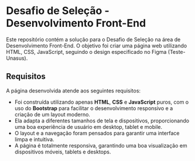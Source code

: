 # Desafio de Seleção  - Desenvolvimento Front-End

Este repositório contém a solução para o Desafio de Seleção na área de Desenvolvimento Front-End. O objetivo foi criar uma página web utilizando HTML, CSS, JavaScript, seguindo o design especificado no Figma (Teste-Unasus).

## Requisitos
A página desenvolvida atende aos seguintes requisitos:

- Foi construída utilizando apenas **HTML**, **CSS** e **JavaScript** puros, com o uso do **Bootstrap** para facilitar o desenvolvimento responsivo e a criação de um layout moderno.
- Ela adapta a diferentes tamanhos de tela e dispositivos, proporcionando uma boa experiência de usuário em desktop, tablet e mobile.
- O layout e a navegação foram pensados para garantir uma interface limpa e intuitiva.
- A página é totalmente responsiva, garantindo uma boa visualização em dispositivos móveis, tablets e desktops.
  

